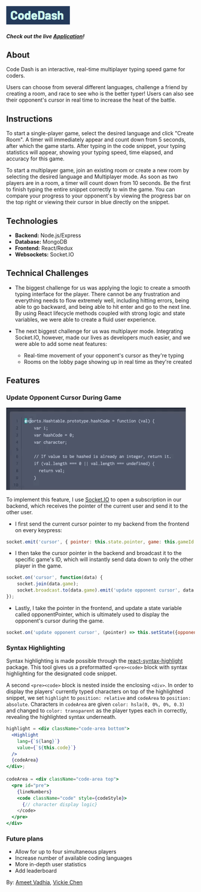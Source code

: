 <img src="https://github.com/ameet01/codedash/blob/master/docs/header.png" />

##### Check out the live [Application](http://www.code-dash.net/)!

## About

Code Dash is an interactive, real-time multiplayer typing speed game for coders.

Users can choose from several different languages, challenge a friend by creating a room, and race to see who is the better typer! Users can also see their opponent's cursor in real time to increase the heat of the battle.

## Instructions

To start a single-player game, select the desired language and click "Create Room". A timer will immediately appear and count down from 5 seconds, after which the game starts. After typing in the code snippet, your typing statistics will appear, showing your typing speed, time elapsed, and accuracy for this game.

To start a multiplayer game, join an existing room or create a new room by selecting the desired language and Multiplayer mode. As soon as two players are in a room, a timer will count down from 10 seconds. Be the first to finish typing the entire snippet correctly to win the game. You can compare your progress to your opponent's by viewing the progress bar on the top right or viewing their cursor in blue directly on the snippet.

## Technologies
- **Backend:** Node.js/Express
- **Database:** MongoDB
- **Frontend:** React/Redux
- **Websockets:** Socket.IO

## Technical Challenges

- The biggest challenge for us was applying the logic to create a smooth typing interface for the player. There cannot be any frustration and everything needs to flow extremely well, including hitting errors, being able to go backward, and being able to hit enter and go to the next line. By using React lifecycle methods coupled with strong logic and state variables, we were able to create a fluid user experience.

- The next biggest challenge for us was multiplayer mode. Integrating Socket.IO, however, made our lives as developers much easier, and we were able to add some neat features:
  * Real-time movement of your opponent's cursor as they're typing
  * Rooms on the lobby page showing up in real time as they're created

## Features

### Update Opponent Cursor During Game

<img src="https://github.com/ameet01/codedash/blob/master/docs/cursor.gif" />

To implement this feature, I use [Socket.IO](https://socket.io/) to open a subscription in our backend, which receives the pointer of the current user and send it to the other user.

- I first send the current cursor pointer to my backend from the frontend on every keypress:
```javascript
socket.emit('cursor', { pointer: this.state.pointer, game: this.gameId });
```

- I then take the cursor pointer in the backend and broadcast it to the specific game's ID, which will instantly send data down to only the other player in the game.
```javascript
socket.on('cursor', function(data) {
    socket.join(data.game);
    socket.broadcast.to(data.game).emit('update opponent cursor', data.pointer);
});
```
- Lastly, I take the pointer in the frontend, and update a state variable called opponentPointer, which is ultimately used to display the opponent's cursor during the game.
```javascript
socket.on('update opponent cursor', (pointer) => this.setState({opponentPointer: pointer}));
```

### Syntax Highlighting

Syntax highlighting is made possible through the [react-syntax-highlight](https://www.npmjs.com/package/react-syntax-highlight) package. This tool gives us a preformatted `<pre><code>` block with syntax highlighting for the designated code snippet.

A second `<pre><code>` block is nested inside the enclosing `<div>`. In order to display the players' currently typed characters on top of the highlighted snippet, we set `highlight` to `position: relative` and `codeArea` to `position: absolute`. Characters in `codeArea` are given `color: hsla(0, 0%, 0%, 0.3)` and changed to `color: transparent` as the player types each in correctly, revealing the highlighted syntax underneath.

```jsx
highlight = <div className="code-area bottom">
  <Highlight
    lang={`${lang}`}
    value={`${this.code}`}
  />
  {codeArea}
</div>;

codeArea = <div className="code-area top">
  <pre id="pre">
    {lineNumbers}
    <code className="code" style={codeStyle}>
      {// character display logic}
    </code>
  </pre>
</div>
```

### Future plans

* Allow for up to four simultaneous players
* Increase number of available coding languages
* More in-depth user statistics
* Add leaderboard

By: [Ameet Vadhia](https://github.com/ameet01), [Vickie Chen](https://github.com/PhishyFish)
